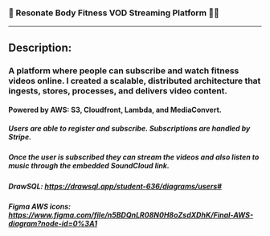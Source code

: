 ### 🍑 Resonate Body Fitness VOD Streaming Platform 💪🏽
------------------------------------------------------
Description:  
------------------------------------------------------
### A platform where people can subscribe and watch fitness videos online. I created a scalable, distributed architecture that ingests, stores, processes, and delivers video content.
#### Powered by AWS: S3, Cloudfront, Lambda, and MediaConvert.
##### Users are able to register and subscribe. Subscriptions are handled by Stripe.
##### Once the user is subscribed they can stream the videos and also listen to music through the embedded SoundCloud link. 









##### DrawSQL: https://drawsql.app/student-636/diagrams/users#
##### Figma AWS icons: https://www.figma.com/file/n5BDQnLR08N0H8oZsdXDhK/Final-AWS-diagram?node-id=0%3A1 

